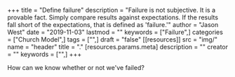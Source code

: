 +++
title = "Define failure"
description = "Failure is not subjective. It is a provable fact. Simply compare results against expectations. If the results fall short of the expectations, that is defined as 'failure.'"
author = "Jason West"
date = "2019-11-03"
lastmod = ""
keywords = ["Failure",]
categories = ["Church Model",]
tags = ["",]
draft = "false"
[[resources]]
  src = "img/"
  name = "header"
  title = "."
  [resources.params.meta]
    description = ""
    creator = ""
    keywords = ["",]
+++

How can we know whether or not we've failed?

